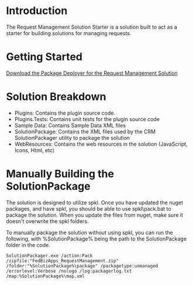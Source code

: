 # Introduction 
The Request Management Solution Starter is a solution built to act as a starter for building solutions for managing requests.

# Getting Started
[Download the Package Deployer for the Request Management Solution](https://github.com/carltoncolter/dyn-req-mgmt/releases/download/1.0/FedBizApps_RequestManagement.zip)

# Solution Breakdown
* Plugins: Contains the plugin source code.
* Plugins.Tests: Contains unit tests for the plugin source code
* Sample Data: Contains Sample Data XML files
* SolutionPackage: Contains the XML files used by the CRM SolutionPackager utility to package the solution
* WebResources: Contains the web resources in the solution (JavaScript, Icons, Html, etc)

# Manually Building the SolutionPackage
The solution is designed to utilize spkl.  Once you have updated the nuget packages, and have spkl, you should be able to use spkl\pack.bat to package the solution.  When you update the files from nuget, make sure it doesn't overwrite the spkl folders.

To manually package the solution without using spkl, you can run the following, with %SolutionPackage% being the path to the SolutionPackage folder in the code.

`SolutionPackager.exe /action:Pack /zipfile:"FedBizApps_RequestManagement.zip" /folder:"%SolutionPackage%\package" /packagetype:unmanaged /errorlevel:Verbose /nologo /log:packagerlog.txt /map:%SolutionPackage%\map.xml`
